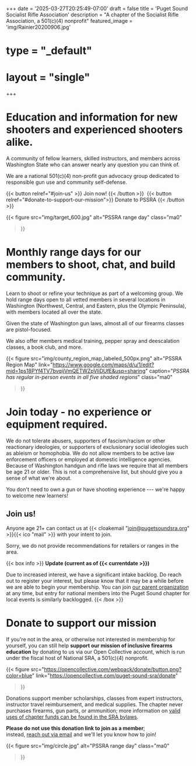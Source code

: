 +++
date = '2025-03-27T20:25:49-07:00'
draft = false
title = 'Puget Sound Socialist Rifle Association'
description = "A chapter of the Socialist Rifle Association, a 501(c)(4) nonprofit"
featured_image = 'img/Rainier20200906.jpg'
# type = "_default"
# layout = "single"
+++

# Education and information for new shooters and experienced shooters alike.
A community of fellow learners, skilled instructors, and members across Washington State who can answer nearly any question you can think of.

We are a national 501(c)(4) non-profit gun advocacy group dedicated to responsible gun use and community self-defense.

{{< button relref="#join-us" >}}
  Join now!
{{< /button >}}
&#8203;&#8203;
{{< button relref="#donate-to-support-our-mission">}}
  Donate to PSSRA
{{< /button >}}

{{< figure
  src="img/target_600.jpg"
  alt="PSSRA range day"
  class="ma0"
>}}

# Monthly range days for our members to shoot, chat, and build community.
Learn to shoot or refine your technique as part of a welcoming group. We hold range days open to all vetted members in several locations in Washington (Northwest, Central, and Eastern, plus the Olympic Peninsula), with members located all over the state.

Given the state of Washington gun laws, almost all of our firearms classes are pistol-focused.

We also offer members medical training, pepper spray and deescalation classes, a book club, and more.

{{< figure
  src="img/county_region_map_labeled_500px.png"
  alt="PSSRA Region Map"
  link="https://www.google.com/maps/d/u/1/edit?mid=1ps18PYf4TV7bvqijVmQETWZpVliDUfE&usp=sharing"
  caption="*PSSRA has regular in-person events in all five shaded regions*"
  class="ma0"
>}}

# Join today - no experience or equipment required.
We do not tolerate abusers, supporters of fascism/racism or other reactionary ideologies, or supporters of exclusionary social ideologies such as ableism or homophobia. We do not allow members to be active law enforcement officers or employed at domestic intelligence agencies. Because of Washington handgun and rifle laws we require that all members be age 21 or older. This is not a comprehensive list, but should give you a sense of what we're about.

You don't need to own a gun or have shooting experience --- we're happy to welcome new learners!

## Join us!
Anyone age 21+ can contact us at {{< cloakemail "join@pugetsoundsra.org" >}}{{< ico "mail" >}} with your intent to join.

Sorry, we do not provide recommendations for retailers or ranges in the area.

{{< box info >}}
**Update (current as of {{< currentdate >}})**

Due to increased interest, we have a significant intake backlog. Do reach out to register your interest, but please know that it may be a while before we are able to begin your membership. You can join [our parent organization](https://socialistra.org) at any time, but entry for national members into the Puget Sound chapter for local events is similarly backlogged.
{{< /box >}}

# Donate to support our mission

If you're not in the area, or otherwise not interested in membership for yourself, you can still help **support our mission of inclusive firearms education** by donating to us via our Open Collective account, which is run under the fiscal host of National SRA, a 501(c)(4) nonprofit.

{{< figure
  src="https://opencollective.com/webpack/donate/button.png?color=blue"
  link="https://opencollective.com/puget-sound-sra/donate"
>}}

Donations support member scholarships, classes from expert instructors, instructor travel reimbursement, and medical supplies. The chapter never purchases firearms, gun parts, or ammunition; more information on [valid uses of chapter funds can be found in the SRA bylaws](https://socialistra.org/bylaws/#subsection-four-valid-uses).

**Please do not use this donation link to join as a member**;  
instead, [reach out via email](#join-us) and we'll let you know how to join!

{{< figure
  src="img/circle.jpg"
  alt="PSSRA range day"
  class="ma0"
>}}
